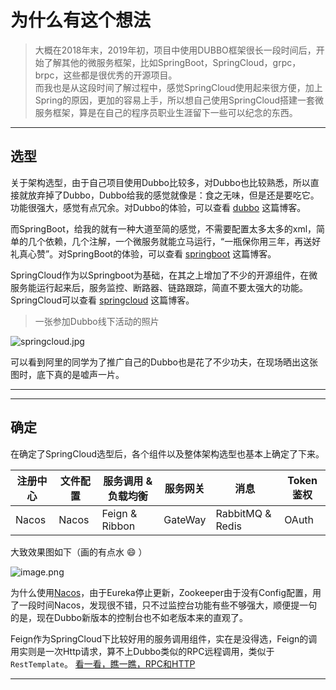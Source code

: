 
# 为什么有这个想法

> 大概在2018年末，2019年初，项目中使用DUBBO框架很长一段时间后，开始了解其他的微服务框架，比如SpringBoot，SpringCloud，grpc，brpc，这些都是很优秀的开源项目。<br/>
  而我也是从这段时间了解过程中，感觉SpringCloud使用起来很方便，加上Spring的原因，更加的容易上手，所以想自己使用SpringCloud搭建一套微服务框架，算是在自己的程序员职业生涯留下一些可以纪念的东西。
 
---
## 选型

 关于架构选型，由于自己项目使用Dubbo比较多，对Dubbo也比较熟悉，所以直接就放弃掉了Dubbo，Dubbo给我的感觉就像是：食之无味，但是还是要吃它。功能很强大，感觉有点冗余。对Dubbo的体验，可以查看 [dubbo](https://yanzhenyidai.com/#/microservice/dubbo) 这篇博客。
 
 而SpringBoot，给我的就有一种大道至简的感觉，不需要配置太多太多的xml，简单的几个依赖，几个注解，一个微服务就能立马运行，“一瓶保你用三年，再送好礼真心赞”。对SpringBoot的体验，可以查看 [springboot](https://yanzhenyidai.com/#/microservice/springboot) 这篇博客。
 
 SpringCloud作为以Springboot为基础，在其之上增加了不少的开源组件，在微服务能运行起来后，服务监控、断路器、链路跟踪，简直不要太强大的功能。SpringCloud可以查看 [springcloud](https://yanzhenyidai.com/#/microservice/springcloud) 这篇博客。
 
> 一张参加Dubbo线下活动的照片

 ![springcloud.jpg](https://i.loli.net/2020/03/25/iAsjmW5t4HQc1rV.jpg)
 
 可以看到阿里的同学为了推广自己的Dubbo也是花了不少功夫，在现场晒出这张图时，底下真的是嘘声一片。
 
---

---
## 确定
 
 在确定了SpringCloud选型后，各个组件以及整体架构选型也基本上确定了下来。
 
 注册中心  | 文件配置  |  服务调用 & 负载均衡 | 服务网关  | 消息  |  Token鉴权 
 ------------- | ------------- | ------------- | ------------- | ------------- |  ------------- 
 Nacos  | Nacos | Feign & Ribbon | GateWay | RabbitMQ & Redis | OAuth 
 
 大致效果图如下（画的有点水 😄 ）
 
 ![image.png](https://i.loli.net/2020/03/29/QrUCdf4V5gTuzsx.png)

 为什么使用[Nacos](https://nacos.io/zh-cn/docs/what-is-nacos.html)，由于Eureka停止更新，Zookeeper由于没有Config配置，用了一段时间Nacos，发现很不错，只不过监控台功能有些不够强大，顺便提一句的是，现在Dubbo新版本的控制台也不如老版本来的直观了。
 
 Feign作为SpringCloud下比较好用的服务调用组件，实在是没得选，Feign的调用实则是一次Http请求，算不上Dubbo类似的RPC远程调用，类似于 `RestTemplate`。 [看一看，瞧一瞧，RPC和HTTP]()
 
---

